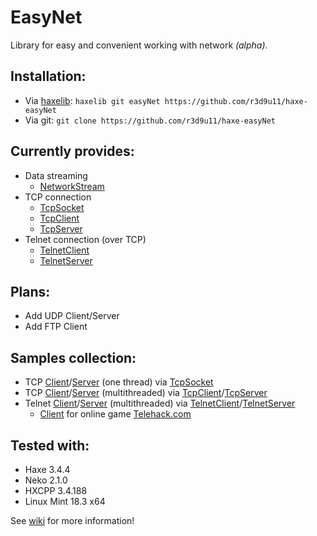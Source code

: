 # EasyNet

Library for easy and convenient working with network *(alpha)*.

## Installation:
* Via [haxelib](https://lib.haxe.org/): `haxelib git easyNet https://github.com/r3d9u11/haxe-easyNet`
* Via git: `git clone https://github.com/r3d9u11/haxe-easyNet`

## Currently provides:
* Data streaming
  * [NetworkStream](../../wiki/rn.net.io.NetworkStream#networkstream)
* TCP connection
  * [TcpSocket](../../wiki/rn.net.tcp.TcpSocket#tcpsocket)
  * [TcpClient](../../wiki/rn.net.tcp.TcpClient#tcpclient)
  * [TcpServer](../../wiki/rn.net.tcp.TcpServer#tcpserver)
* Telnet connection (over TCP)
  * [TelnetClient](../../wiki/rn.net.tcp.telnet.TelnetClient#telnetclient)
  * [TelnetServer](../../wiki/rn.net.tcp.telnet.TelnetServer#telnetserver)

## Plans:
* Add UDP Client/Server
* Add FTP Client

## Samples collection:
* TCP [Client](samples/tcp/socket/client/Source/Main.hx#L1)/[Server](samples/tcp/socket/server/Source/Main.hx#L1) (one thread) via [TcpSocket](../../wiki/rn.net.tcp.TcpSocket#tcpsocket)
* TCP [Client](samples/tcp/tcpclient/client/Source/Main.hx#L1)/[Server](samples/tcp/tcpclient/server/Source/Main.hx#L1) (multithreaded) via [TcpClient](../../wiki/rn.net.tcp.TcpClient#tcpclient)/[TcpServer](../../wiki/rn.net.tcp.TcpServer#tcpserver)
* Telnet [Client](samples/tcp/telnet/client/Source/Main.hx#L1)/[Server](samples/tcp/telnet/server/Source/Main.hx#L1) (multithreaded) via [TelnetClient](../../wiki/rn.net.tcp.telnet.TelnetClient#telnetclient)/[TelnetServer](../../wiki/rn.net.tcp.telnet.TelnetServer#telnetserver)
  * [Client](samples/tcp/telnet-ttygames/client-telehack.com/Source/Main.hx#L1) for online game [Telehack.com](http://telehack.wikia.com/wiki/Telehack_Wiki)

## Tested with:
* Haxe 3.4.4
* Neko 2.1.0
* HXCPP 3.4.188
* Linux Mint 18.3 x64

See [wiki](../../wiki) for more information!